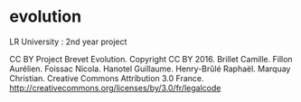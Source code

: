 # evolution
LR University : 2nd year project


CC BY Project Brevet Evolution.
Copyright CC BY 2016.
Brillet Camille.
Fillon Aurélien.
Foissac Nicola.
Hanotel Guillaume.
Henry-Brûlé Raphaël.
Marquay Christian.
Creative Commons Attribution 3.0 France.
http://creativecommons.org/licenses/by/3.0/fr/legalcode
